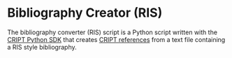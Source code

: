 # Bibliography Creator (RIS)
The bibliography converter (RIS) script is a Python script written with the [CRIPT Python SDK](https://pypi.org/project/cript/) that creates [CRIPT references](https://app.criptapp.org/reference/) from a text file containing a RIS style bibliography.
